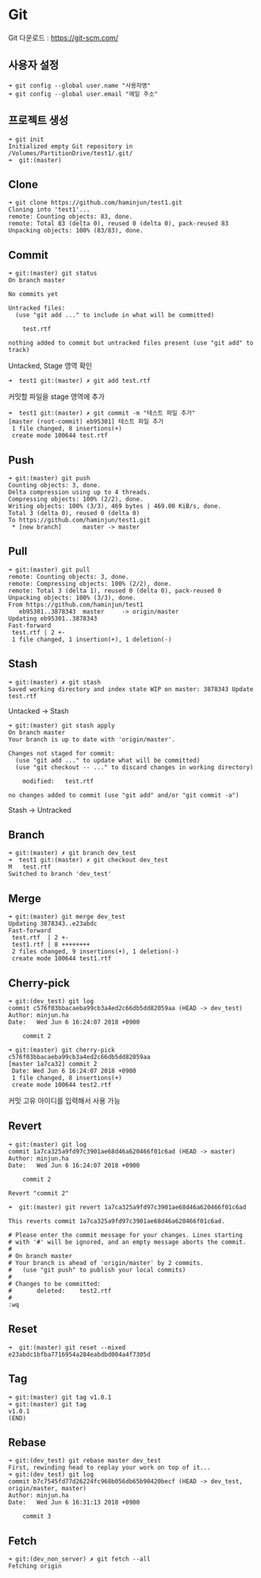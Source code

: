 # Git
Git 다운로드 : https://git-scm.com/

## 사용자 설정
<pre><code>➜ git config --global user.name "사용자명"
➜ git config --global user.email "메일 주소"
</code></pre>

## 프로젝트 생성
<pre><code>➜ git init 
Initialized empty Git repository in /Volumes/PartitionDrive/test1/.git/
➜  git:(master)
</code></pre>

## Clone
<pre><code>➜ git clone https://github.com/haminjun/test1.git
Cloning into 'test1'...
remote: Counting objects: 83, done.
remote: Total 83 (delta 0), reused 0 (delta 0), pack-reused 83
Unpacking objects: 100% (83/83), done.
</code></pre>

## Commit
<pre><code>➜ git:(master) git status
On branch master

No commits yet

Untracked files:
  (use "git add <file>..." to include in what will be committed)

	test.rtf

nothing added to commit but untracked files present (use "git add" to track)
</code></pre>
Untacked, Stage 영역 확인
<pre><code>➜  test1 git:(master) ✗ git add test.rtf
</code></pre>
커밋할 파일을 stage 영역에 추가
<pre><code>➜  test1 git:(master) ✗ git commit -m "테스트 파일 추가"
[master (root-commit) eb95301] 테스트 파일 추가
 1 file changed, 8 insertions(+)
 create mode 100644 test.rtf
</code></pre>

## Push
<pre><code>➜ git:(master) git push
Counting objects: 3, done.
Delta compression using up to 4 threads.
Compressing objects: 100% (2/2), done.
Writing objects: 100% (3/3), 469 bytes | 469.00 KiB/s, done.
Total 3 (delta 0), reused 0 (delta 0)
To https://github.com/haminjun/test1.git
 * [new branch]      master -> master
</code></pre>

## Pull
<pre><code>➜ git:(master) git pull
remote: Counting objects: 3, done.
remote: Compressing objects: 100% (2/2), done.
remote: Total 3 (delta 1), reused 0 (delta 0), pack-reused 0
Unpacking objects: 100% (3/3), done.
From https://github.com/haminjun/test1
   eb95301..3878343  master     -> origin/master
Updating eb95301..3878343
Fast-forward
 test.rtf | 2 +-
 1 file changed, 1 insertion(+), 1 deletion(-)
</code></pre>

## Stash
<pre><code>➜ git:(master) ✗ git stash
Saved working directory and index state WIP on master: 3878343 Update test.rtf
</code></pre>
Untacked -> Stash
<pre><code>➜ git:(master) git stash apply
On branch master
Your branch is up to date with 'origin/master'.

Changes not staged for commit:
  (use "git add <file>..." to update what will be committed)
  (use "git checkout -- <file>..." to discard changes in working directory)

	modified:   test.rtf

no changes added to commit (use "git add" and/or "git commit -a")
</code></pre>
Stash -> Untracked

## Branch
<pre><code>➜ git:(master) ✗ git branch dev_test
➜  test1 git:(master) ✗ git checkout dev_test
M	test.rtf
Switched to branch 'dev_test'
</code></pre>

## Merge
<pre><code>➜ git:(master) git merge dev_test
Updating 3878343..e23abdc
Fast-forward
 test.rtf  | 2 +-
 test1.rtf | 8 ++++++++
 2 files changed, 9 insertions(+), 1 deletion(-)
 create mode 100644 test1.rtf
</code></pre>

## Cherry-pick
<pre><code>➜ git:(dev_test) git log
commit c576f03bbacaeba99cb3a4ed2c66db5dd82059aa (HEAD -> dev_test)
Author: minjun.ha <haminjun0@gmail.com>
Date:   Wed Jun 6 16:24:07 2018 +0900

    commit 2
    
➜ git:(master) git cherry-pick c576f03bbacaeba99cb3a4ed2c66db5dd82059aa
[master 1a7ca32] commit 2
 Date: Wed Jun 6 16:24:07 2018 +0900
 1 file changed, 8 insertions(+)
 create mode 100644 test2.rtf
</code></pre>
커밋 고유 아이디를 입력해서 사용 가능

## Revert
<pre><code>➜ git:(master) git log
commit 1a7ca325a9fd97c3901ae68d46a620466f01c6ad (HEAD -> master)
Author: minjun.ha <haminjun0@gmail.com>
Date:   Wed Jun 6 16:24:07 2018 +0900

    commit 2

Revert "commit 2"

➜  git:(master) git revert 1a7ca325a9fd97c3901ae68d46a620466f01c6ad

This reverts commit 1a7ca325a9fd97c3901ae68d46a620466f01c6ad.

# Please enter the commit message for your changes. Lines starting
# with '#' will be ignored, and an empty message aborts the commit.
#
# On branch master
# Your branch is ahead of 'origin/master' by 2 commits.
#   (use "git push" to publish your local commits)
#
# Changes to be committed:
#       deleted:    test2.rtf
#
:wq
</code></pre>

## Reset 
<pre><code>➜  git:(master) git reset --mixed e23abdc1bfba7716954a284eabdbd004a4f7305d
</code></pre>

## Tag
<pre><code>➜ git:(master) git tag v1.0.1
➜ git:(master) git tag
v1.0.1
(END)
</code></pre>

## Rebase
<pre><code>➜ git:(dev_test) git rebase master dev_test
First, rewinding head to replay your work on top of it...
➜ git:(dev_test) git log
commit b7c7545fd77d26224fc968b056db65b90420becf (HEAD -> dev_test, origin/master, master)
Author: minjun.ha <haminjun0@gmail.com>
Date:   Wed Jun 6 16:31:13 2018 +0900

    commit 3
</code></pre>

## Fetch
<pre><code>➜ git:(dev_non_server) ✗ git fetch --all
Fetching origin
</code></pre>
